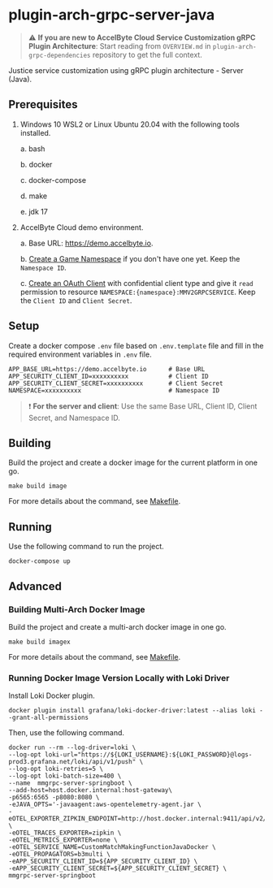 # plugin-arch-grpc-server-java

> :warning: **If you are new to AccelByte Cloud Service Customization gRPC Plugin Architecture**: Start reading from `OVERVIEW.md` in `plugin-arch-grpc-dependencies` repository to get the full context.

Justice service customization using gRPC plugin architecture - Server (Java).

## Prerequisites

1. Windows 10 WSL2 or Linux Ubuntu 20.04 with the following tools installed.

    a. bash

    b. docker

    c. docker-compose

    d. make

    e. jdk 17

2. AccelByte Cloud demo environment.

    a. Base URL: https://demo.accelbyte.io.

    b. [Create a Game Namespace](https://docs.accelbyte.io/esg/uam/namespaces.html#tutorials) if you don't have one yet. Keep the `Namespace ID`.

    c. [Create an OAuth Client](https://docs.accelbyte.io/guides/access/iam-client.html) with confidential client type and give it `read` permission to resource `NAMESPACE:{namespace}:MMV2GRPCSERVICE`. Keep the `Client ID` and `Client Secret`.

## Setup

Create a docker compose `.env` file based on `.env.template` file and fill in the required environment variables in `.env` file.

```
APP_BASE_URL=https://demo.accelbyte.io      # Base URL
APP_SECURITY_CLIENT_ID=xxxxxxxxxx           # Client ID
APP_SECURITY_CLIENT_SECRET=xxxxxxxxxx       # Client Secret
NAMESPACE=xxxxxxxxxx                        # Namespace ID
```

> :exclamation: **For the server and client**: Use the same Base URL, Client ID, Client Secret, and Namespace ID.

## Building

Build the project and create a docker image for the current platform in one go.

```
make build image
```

For more details about the command, see [Makefile](Makefile).

## Running

Use the following command to run the project.

```
docker-compose up
```

## Advanced

### Building Multi-Arch Docker Image

Build the project and create a multi-arch docker image in one go.

```
make build imagex
```

For more details about the command, see [Makefile](Makefile).

### Running Docker Image Version Locally with Loki Driver

Install Loki Docker plugin.

```
docker plugin install grafana/loki-docker-driver:latest --alias loki --grant-all-permissions
```
Then, use the following command.

```
docker run --rm --log-driver=loki \
--log-opt loki-url="https://${LOKI_USERNAME}:${LOKI_PASSWORD}@logs-prod3.grafana.net/loki/api/v1/push" \
--log-opt loki-retries=5 \
--log-opt loki-batch-size=400 \
--name  mmgrpc-server-springboot \
--add-host=host.docker.internal:host-gateway\
-p6565:6565 -p8080:8080 \
-eJAVA_OPTS='-javaagent:aws-opentelemetry-agent.jar \
-eOTEL_EXPORTER_ZIPKIN_ENDPOINT=http://host.docker.internal:9411/api/v2/spans \
-eOTEL_TRACES_EXPORTER=zipkin \
-eOTEL_METRICS_EXPORTER=none \
-eOTEL_SERVICE_NAME=CustomMatchMakingFunctionJavaDocker \
-eOTEL_PROPAGATORS=b3multi \
-eAPP_SECURITY_CLIENT_ID=${APP_SECURITY_CLIENT_ID} \
-eAPP_SECURITY_CLIENT_SECRET=${APP_SECURITY_CLIENT_SECRET} \
mmgrpc-server-springboot
```
